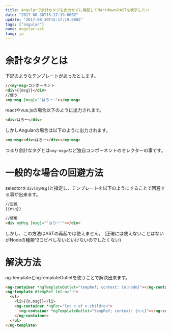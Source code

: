 ```yaml
---
title: Angularで余計なタグを出力せずに再起してMarkdownのASTを表示したい
date: "2017-08-30T15:17:19.000Z"
update: "2017-08-30T15:17:19.000Z"
tags: ["angular"]
name: angular-ast
lang: ja
---
```

# 余計なタグとは
下記のようなテンプレートがあったとします。

```html
//<my-msg>コンポーネント
<div>{{msg}}</div>
//使う
<my-msg [msg]="'はろー'"></my-msg>
```

reactやvue.jsの場合以下のように出力されます。

```html
<div>はろー</div>
```

しかしAngularの場合は以下のように出力されます。


```html
<my-msg><div>はろー</div></my-msg>
```

つまり余計なタグとは`<my-msg>`など独自コンポーネントのセレクターの事です。

# 一般的な場合の回避方法
selectorを`div[myMsg]`と指定し、テンプレートを以下のようにすることで回避する事が出来ます。

```html
//定義
{{msg}}

//使用
<div myMsg [msg]="'はろー'"></div>
```

しかし、この方法はASTの再起では使えません。
(正確には使えないことはないがNodeの種類^2コピペしないといけないのでしたくない)

# 解決方法
ng-templateとngTemplateOutletを使うことで解決出来ます。

```html
<ng-container *ngTemplateOutlet="tempRef; context: {n:node}"></ng-container>
<ng-template #tempRef let-n="n">
  <ul>
    <li>{{n.msg}}</li>
    <ng-container *ngFor="let c of n.children">
      <ng-container *ngTemplateOutlet="tempRef; context: {n:c}"></ng-container>
    </ng-container>
  </ul>
</ng-template>
```
